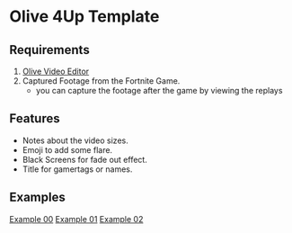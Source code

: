 # Olive 4Up Template

## Requirements
1. [Olive Video Editor](https://www.olivevideoeditor.org/)  
2. Captured Footage from the Fortnite Game.
    * you can capture the footage after the game by viewing the replays

## Features
* Notes about the video sizes.
* Emoji to add some flare.
* Black Screens for fade out effect.
* Title for gamertags or names. 

## Examples
[Example 00](https://www.youtube.com/watch?v=B8vfM_2_Eog)
[Example 01](https://youtu.be/dl_Lsx_KKMA)
[Example 02](https://youtu.be/HjOIDVWves0)